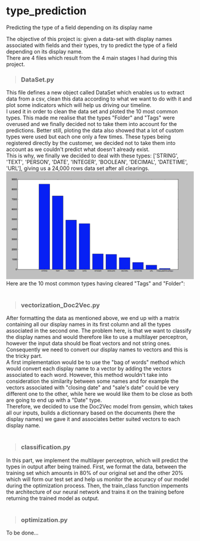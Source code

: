 # type_prediction
Predicting the type of a field depending on its display name

The objective of this project is: given a data-set with display names associated with fields and their types, try to predict the type of a field depending on its display name.<br />
There are 4 files which result from the 4 main stages I had during this project. <br />

> ### DataSet.py<br />
This file defines a new object called DataSet which enables us to extract data from a csv, clean this data according to what we want to do with it and plot some indicators which will help us driving our timeline. <br />
I used it in order to clean the data set and ploted the 10 most common types. This made me realise that the types "Folder" and "Tags" were overused and we finally decided not to take them into account for the predictions. Better still, ploting the data also showed that a lot of custom types were used but each one only a few times. These types being registered directly by the customer, we decided not to take them into account as we couldn't predict what doesn't already exist. <br />
This is why, we finally we decided to deal with these types: ['STRING', 'TEXT', 'PERSON', 'DATE', 'INTEGER', 'BOOLEAN', 'DECIMAL', 'DATETIME', 'URL'], giving us a 24,000 rows data set after all clearings. <br />
![](graph_first_data_exploration/10_most_common_type.png)
Here are the 10 most common types having cleared "Tags" and "Folder": <br/><br/>


> ### vectorization_Doc2Vec.py <br />
After formatting the data as mentioned above, we end up with a matrix containing all our display names in its first column and all the types associated in the second one. The problem here, is that we want to classify the display names and would therefore like to use a multilayer perceptron, however the input data should be float vectors and not string ones. Consequently we need to convert our display names to vectors and this is the tricky part. <br/>
A first implementation would be to use the "bag of words" method which would convert each display name to a vector by adding the vectors associated to each word. However, this method wouldn't take into consideration the similarity between some names and for example the vectors associated with "closing date" and "sale's date" could be very different one to the other, while here we would like them to be close as both are going to end up with a "Date" type. <br/>
Therefore, we decided to use the Doc2Vec model from gensim, which takes all our inputs, builds a dictionnary based on the documents (here the display names) we gave it and associates better suited vectors to each display name. <br/><br/>


> ### classification.py <br />
In this part, we implement the multilayer perceptron, which will predict the types in output after being trained. First, we format the data, between the training set which amounts in 80% of our original set and the other 20% which will form our test set and help us monitor the accuracy of our model during the optimization process. Then, the train_class function impements the architecture of our neural network and trains it on the training before returning the trained model as output. <br/><br/>



> ### optimization.py <br />
To be done...




